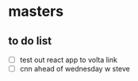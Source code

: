 # masters

## to do list
- [ ] test out react app to volta link
- [ ] cnn ahead of wednesday w steve